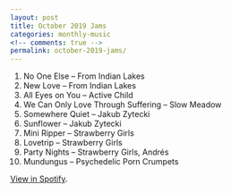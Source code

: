 ```yaml
---
layout: post
title: October 2019 Jams
categories: monthly-music
<!-- comments: true -->
permalink: october-2019-jams/
---
```


1. No One Else – From Indian Lakes
2. New Love – From Indian Lakes
3. All Eyes on You – Active Child
4. We Can Only Love Through Suffering – Slow Meadow
5. Somewhere Quiet – Jakub Zytecki
6. Sunflower – Jakub Zytecki
7. Mini Ripper – Strawberry Girls
8. Lovetrip – Strawberry Girls
9. Party Nights – Strawberry Girls, Andrés
10. Mundungus – Psychedelic Porn Crumpets

[View in Spotify][spotify].  

[spotify]: https://open.spotify.com/playlist/7dzOv119FGU2CEVE99rAkt?si=9IJ2H2vySJy9OrEVSCYc9g